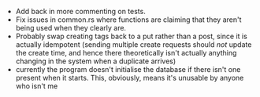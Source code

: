 - Add back in more commenting on tests.
- Fix issues in common.rs where functions are claiming that they aren't being used when they clearly are.
- Probably swap creating tags back to a put rather than a post, since it is actually idempotent (sending multiple create requests should *not* update the create time, and hence there theoretically isn't actually anything changing in the system when a duplicate arrives)
- currently the program doesn't initialise the database if there isn't one present when it starts. This, obviously, means it's unusable by anyone who isn't me
